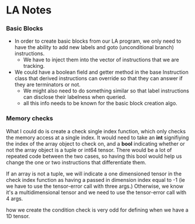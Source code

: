 # LA Notes

### Basic Blocks
* In order to create basic blocks from our LA program, we only need to have the ability to add new labels and goto (unconditional branch) instructions.
    * We have to inject them into the vector of instructions that we are tracking.
* We could have a boolean field and getter method in the base Instruction class that derived instructions can override so that they can answer if they are terminators or not.
    * We might also need to do something similar so that label instructions can disclose their labelness when queried.
    * all this info needs to be known for the basic block creation algo.


### Memory checks
What I could do is create a check single index function, which only checks the memory access at a single index. It would need to take an **int** signifiying the index of the array object to check on, and a **bool** indicating whether or not the array object is a tuple or int64 tensor. There would be a lot of repeated code between the two cases, so having this bool would help us change the one or two instructions that differentiate them.

If an array is not a tuple, we will indicate a one dimensioned tensor in the check index function as having a passed in dimension index equal to -1 (ie we have to use the tensor-error call with three args.) Otherwise, we know it's a multidimensional tensor and we need to use the tensor-error call with 4 args.

how we create the condition check is very odd for defining when we have a 1D tensor.